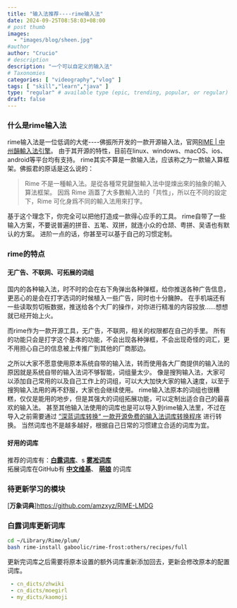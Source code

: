 ```yaml
---
title: "输入法推荐----rime输入法"
date: 2024-09-25T08:58:03+08:00
# post thumb
images:
  - "images/blog/sheen.jpg"
#author
author: "Crucio"
# description
description: "一个可以自定义的输入法"
# Taxonomies
categories: [ "videography","vlog" ]
tags: [ "skill","learn","java" ]
type: "regular" # available type (epic, trending, popular, or regular)
draft: false
---
```


### 什么是rime输入法

rime输入法是一位低调的大佬----佛振所开发的一款开源输入法，官网[RIME | 中州韻輸入法引擎](https://rime.im/)。
由于其开源的特性，目前在linux、windows、macOS、ios、android等平台均有支持。
rime其实不算是一款输入法，应该称之为一款输入算框架。佛振君的原话是这么说的：
> Rime 不是一種輸入法。是從各種常見鍵盤輸入法中提煉出來的抽象的輸入算法框架。
> 因爲 Rime 涵蓋了大多數輸入法的「共性」，所以在不同的設定下，Rime 可化身爲不同的輸入法用來打字。

基于这个理念下，你完全可以把他打造成一款得心应手的工具。
rime自带了一些输入方案，不要说普遍的拼音、五笔、双拼，就连小众的仓颉、粤拼、吴语也有默认的方案。
进阶一点的话，你甚至可以基于自己的习惯定制。

### rime的特点
#### 无广告、不联网、可拓展的词组

国内的各种输入法，时不时的会在右下角弹出各种弹框，给你推送各种广告信息，更恶心的是会在打字选词的时候植入一些广告，同时也十分臃肿。
在手机端还有一些读取剪切板数据，推送给各个大厂的操作，对你进行精准的内容投放......想想就已经开始上火。<br>

而rime作为一款开源工具，无广告，不联网，相关的权限都在自己的手里。
所有的功能只会是打字这个基本的功能，不会出现各种弹框，不会出现奇怪的词汇，更不用担心自己的信息被上传推广到其他的厂商那边。<br>

之所以大家不愿意使用原本系统自带的输入法，转而使用各大厂商提供的输入法的原因就是系统自带的输入法词不够智能，词组量太少。
像是搜狗输入法，大家可以添加自己常用的以及自己工作上的词组，可以大大加快大家的输入速度，以至于搜狗输入法用的再不舒服，大家也会继续使用。
rime输入法原本的词组也很糟糕，仅仅是能用的地步，但是其强大的词组拓展功能，可以定制出适合自己的最喜欢的输入法。
甚至其他输入法使用的词库也是可以导入到rime输入法里，不过在导入之前需要通过 [”深蓝词库转换“ 一款开源免费的输入法词库转换程序](https://github.com/studyzy/imewlconverter) 进行转换。
当然词库也不是越多越好，根据自己日常的习惯建立合适的词库为宜。


#### 好用的词库
推荐的词库有：[**白露词库**](https://github.com/gaboolic/rime-frost)、s
[**雾凇词库**](https://github.com/iDvel/rime-ice)<br>
拓展词库在GitHub有 [**中文维基**](https://github.com/felixonmars/fcitx5-pinyin-zhwiki/releases)、
[**萌娘**](https://github.com/outloudvi/mw2fcitx/releases) 的词库

### 待更新学习的模块
[**万象词典**]https://github.com/amzxyz/RIME-LMDG

### 白露词库更新词库
```bash
cd ~/Library/Rime/plum/
bash rime-install gaboolic/rime-frost:others/recipes/full
```
更新完词库之后需要将原本设置的额外词库重新添加回去，更新会修改原本的配置词库。
```yaml
 - cn_dicts/zhwiki
 - cn_dicts/moegirl
 - my_dicts/kaomoji
```
